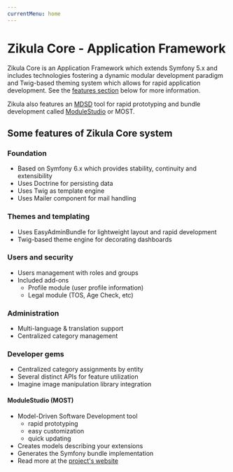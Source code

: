```yaml
---
currentMenu: home
---
```

# Zikula Core - Application Framework

Zikula Core is an Application Framework which extends Symfony 5.x and includes technologies
fostering a dynamic modular development paradigm and Twig-based theming system which allows for rapid
application development. See the [features section](#features-of-zikula) below for more information.

Zikula also features an [MDSD](https://en.wikipedia.org/wiki/Model-driven_engineering) tool for rapid prototyping
and bundle development called [ModuleStudio](https://modulestudio.de/en/) or MOST.

## Some features of Zikula Core system

### Foundation

- Based on Symfony 6.x which provides stability, continuity and extensibility
- Uses Doctrine for persisting data
- Uses Twig as template engine
- Uses Mailer component for mail handling

### Themes and templating

- Uses EasyAdminBundle for lightweight layout and rapid development
- Twig-based theme engine for decorating dashboards

### Users and security

- Users management with roles and groups
- Included add-ons
  - Profile module (user profile information)
  - Legal module (TOS, Age Check, etc)

### Administration

- Multi-language & translation support
- Centralized category management

### Developer gems

- Centralized category assignments by entity
- Several distinct APIs for feature utilization
- Imagine image manipulation library integration

#### ModuleStudio (MOST)

- Model-Driven Software Development tool
  - rapid prototyping
  - easy customization
  - quick updating
- Creates models describing your extensions
- Generates the Symfony bundle implementation
- Read more at the [project's website](https://modulestudio.de/en)

